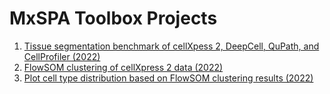 # MxSPA Toolbox Projects

1. [Tissue segmentation benchmark of cellXpess 2, DeepCell, QuPath, and
   CellProfiler (2022)](2022_Segmentation_Benchmark/README.md)
2. [FlowSOM clustering of cellXpress 2 data (2022)](2022_FlomSOM_Clustering/CX2_Clustering_FINAL.Rmd)
3. [Plot cell type distribution based on FlowSOM clustering results (2022)](2022_CellType_Distribution/)